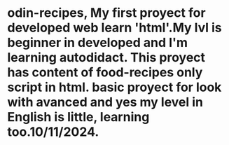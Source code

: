 # odin-recipes, My first proyect for developed web learn 'html'.My lvl is beginner in developed and I'm learning autodidact. This proyect has content of food-recipes only script in html. basic proyect for look with avanced and yes my level in English is little, learning too.10/11/2024.
